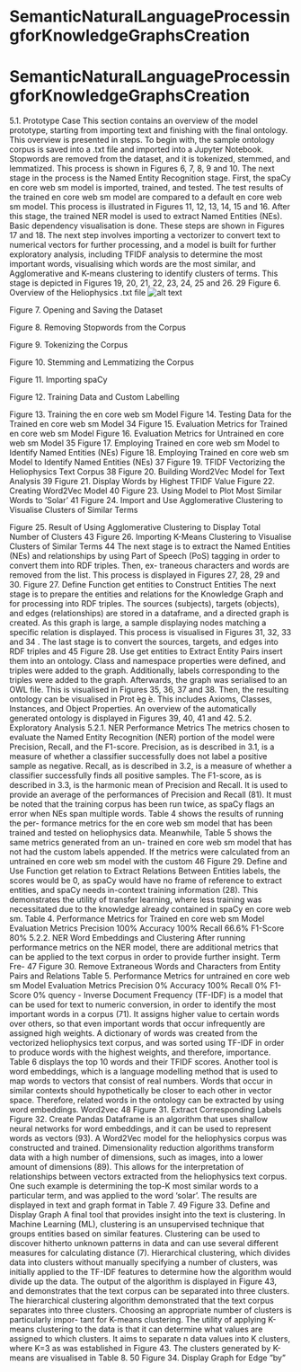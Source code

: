 # SemanticNaturalLanguageProcessingforKnowledgeGraphsCreation

# SemanticNaturalLanguageProcessingforKnowledgeGraphsCreation

5.1. Prototype Case
This section contains an overview of the model prototype, starting from importing
text and finishing with the final ontology. This overview is presented in steps.
To begin with, the sample ontology corpus is saved into a .txt file and imported
into a Jupyter Notebook. Stopwords are removed from the dataset, and it is tokenized,
stemmed, and lemmatized. This process is shown in Figures 6, 7, 8, 9 and 10.
The next stage in the process is the Named Entity Recognition stage. First, the
spaCy en core web sm model is imported, trained, and tested. The test results of the
trained en core web sm model are compared to a default en core web sm model. This
process is illustrated in Figures 11, 12, 13, 14, 15 and 16.
After this stage, the trained NER model is used to extract Named Entities (NEs).
Basic dependency visualisation is done. These steps are shown in Figures 17 and 18.
The next step involves importing a vectorizer to convert text to numerical vectors
for further processing, and a model is built for further exploratory analysis, including
TFIDF analysis to determine the most important words, visualising which words are
the most similar, and Agglomerative and K-means clustering to identify clusters of
terms. This stage is depicted in Figures 19, 20, 21, 22, 23, 24, 25 and 26.
29
Figure 6. Overview of the Heliophysics .txt file
![alt text](https://github.com/meganpowers1/SemanticNaturalLanguageProcessingforKnowledgeGraphsCreation/blob/main/AutOntFigures/Step0.png?raw=true)


Figure 7. Opening and Saving the Dataset


Figure 8. Removing Stopwords from the Corpus


Figure 9. Tokenizing the Corpus


Figure 10. Stemming and Lemmatizing the Corpus


Figure 11. Importing spaCy


Figure 12. Training Data and Custom Labelling



Figure 13. Training the en core web sm Model
Figure 14. Testing Data for the Trained en core web sm Model
34
Figure 15. Evaluation Metrics for Trained en core web sm Model
Figure 16. Evaluation Metrics for Untrained en core web sm Model
35
Figure 17. Employing Trained en core web sm Model to Identify Named Entities (NEs)
Figure 18. Employing Trained en core web sm Model to Identify Named Entities (NEs)
37
Figure 19. TFIDF Vectorizing the Heliophysics Text Corpus
38
Figure 20. Building Word2Vec Model for Text Analysis
39
Figure 21. Display Words by Highest TFIDF Value
Figure 22. Creating Word2Vec Model
40
Figure 23. Using Model to Plot Most Similar Words to ’Solar’
41
Figure 24. Import and Use Agglomerative Clustering to Visualise Clusters of Similar Terms

Figure 25. Result of Using Agglomerative Clustering to Display Total Number of Clusters
43
Figure 26. Importing K-Means Clustering to Visualise Clusters of Similar Terms
44
The next stage is to extract the Named Entities (NEs) and relationships by using
Part of Speech (PoS) tagging in order to convert them into RDF triples. Then, ex-
traneous characters and words are removed from the list. This process is displayed in
Figures 27, 28, 29 and 30.
Figure 27. Define Function get entities to Construct Entities
The next stage is to prepare the entities and relations for the Knowledge Graph
and for processing into RDF triples. The sources (subjects), targets (objects), and
edges (relationships) are stored in a dataframe, and a directed graph is created. As
this graph is large, a sample displaying nodes matching a specific relation is displayed.
This process is visualised in Figures 31, 32, 33 and 34 .
The last stage is to convert the sources, targets, and edges into RDF triples and
45
Figure 28. Use get entities to Extract Entity Pairs
insert them into an ontology. Class and namespace properties were defined, and triples
were added to the graph. Additionally, labels corresponding to the triples were added
to the graph. Afterwards, the graph was serialised to an OWL file. This is visualised
in Figures 35, 36, 37 and 38.
Then, the resulting ontology can be visualised in Prot ́eg ́e. This includes Axioms,
Classes, Instances, and Object Properties. An overview of the automatically generated
ontology is displayed in Figures 39, 40, 41 and 42.
5.2. Exploratory Analysis
5.2.1. NER Performance Metrics
The metrics chosen to evaluate the Named Entity Recognition (NER) portion of the
model were Precision, Recall, and the F1-score. Precision, as is described in 3.1, is
a measure of whether a classifier successfully does not label a positive sample as
negative. Recall, as is described in 3.2, is a measure of whether a classifier successfully
finds all positive samples. The F1-score, as is described in 3.3, is the harmonic mean of
Precision and Recall. It is used to provide an average of the performances of Precision
and Recall (81).
It must be noted that the training corpus has been run twice, as spaCy flags an
error when NEs span multiple words. Table 4 shows the results of running the per-
formance metrics for the en core web sm model that has been trained and tested on
heliophysics data. Meanwhile, Table 5 shows the same metrics generated from an un-
trained en core web sm model that has not had the custom labels appended. If the
metrics were calculated from an untrained en core web sm model with the custom
46
Figure 29. Define and Use Function get relation to Extract Relations Between Entities
labels, the scores would be 0, as spaCy would have no frame of reference to extract
entities, and spaCy needs in-context training information (28). This demonstrates the
utility of transfer learning, where less training was necessitated due to the knowledge
already contained in spaCy en core web sm.
Table 4. Performance Metrics for Trained en core web sm Model
Evaluation Metrics
Precision 100%
Accuracy 100%
Recall 66.6%
F1-Score 80%
5.2.2. NER Word Embeddings and Clustering
After running performance metrics on the NER model, there are additional metrics
that can be applied to the text corpus in order to provide further insight. Term Fre-
47
Figure 30. Remove Extraneous Words and Characters from Entity Pairs and Relations
Table 5. Performance Metrics for untrained en core web sm Model
Evaluation Metrics
Precision 0%
Accuracy 100%
Recall 0%
F1-Score 0%
quency - Inverse Document Frequency (TF-IDF) is a model that can be used for text
to numeric conversion, in order to identify the most important words in a corpus (71).
It assigns higher value to certain words over others, so that even important words
that occur infrequently are assigned high weights. A dictionary of words was created
from the vectorized heliophysics text corpus, and was sorted using TF-IDF in order to
produce words with the highest weights, and therefore, importance. Table 6 displays
the top 10 words and their TFIDF scores.
Another tool is word embeddings, which is a language modelling method that is used
to map words to vectors that consist of real numbers. Words that occur in similar
contexts should hypothetically be closer to each other in vector space. Therefore,
related words in the ontology can be extracted by using word embeddings. Word2vec
48
Figure 31. Extract Corresponding Labels
Figure 32. Create Pandas Dataframe
is an algorithm that uses shallow neural networks for word embeddings, and it can be
used to represent words as vectors (93). A Word2Vec model for the heliophysics corpus
was constructed and trained. Dimensionality reduction algorithms transform data with
a high number of dimensions, such as images, into a lower amount of dimensions
(89). This allows for the interpretation of relationships between vectors extracted
from the heliophysics text corpus. One such example is determining the top-K most
similar words to a particular term, and was applied to the word ‘solar’. The results
are displayed in text and graph format in Table 7.
49
Figure 33. Define and Display Graph
A final tool that provides insight into the text is clustering. In Machine Learning
(ML), clustering is an unsupervised technique that groups entities based on similar
features. Clustering can be used to discover hitherto unknown patterns in data and
can use several different measures for calculating distance (7). Hierarchical clustering,
which divides data into clusters without manually specifying a number of clusters, was
initially applied to the TF-IDF features to determine how the algorithm would divide
up the data. The output of the algorithm is displayed in Figure 43, and demonstrates
that the text corpus can be separated into three clusters.
The hierarchical clustering algorithm demonstrated that the text corpus separates
into three clusters. Choosing an appropriate number of clusters is particularly impor-
tant for K-means clustering. The utility of applying K-means clustering to the data is
that it can determine what values are assigned to which clusters. It aims to separate n
data values into K clusters, where K=3 as was established in Figure 43. The clusters
generated by K-means are visualised in Table 8.
50
Figure 34. Display Graph for Edge ”by”
